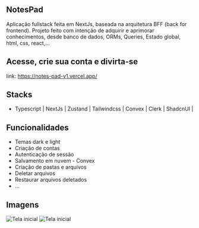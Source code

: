 
## NotesPad

Aplicação fullstack feita em NextJs, baseada na arquitetura BFF (back for frontend).
Projeto feito com intenção de adquirir e aprimorar conhecimentos, desde banco de dados, ORMs, Queries, Estado global, html, css, react,...

## Acesse, crie sua conta e divirta-se

link: https://notes-pad-v1.vercel.app/

## Stacks
- Typescript | NextJs |  Zustand | Tailwindcss | Convex | Clerk | ShadcnUI |
    
## Funcionalidades

- Temas dark e light
- Criação de contas
- Autenticação de sessão
- Salvamento em nuvem - Convex
- Criação de pastas e arquivos
- Deletar arquivos
- Restaurar arquivos deletados
- ...

## Imagens
<img src="https://images2.imgbox.com/98/b1/zm3Mg9Hn_o.png" alt='Tela inicial'>
<img src="https://images2.imgbox.com/70/e3/aV1DoQMP_o.png" alt='Tela inicial'>
